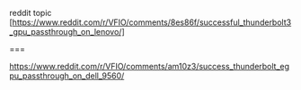 reddit topic [https://www.reddit.com/r/VFIO/comments/8es86f/successful_thunderbolt3_gpu_passthrough_on_lenovo/]

===

https://www.reddit.com/r/VFIO/comments/am10z3/success_thunderbolt_egpu_passthrough_on_dell_9560/
